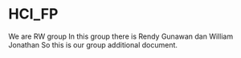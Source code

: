 # HCI_FP
We are RW group
In this group there is Rendy Gunawan dan William Jonathan
So this is our group additional document.
